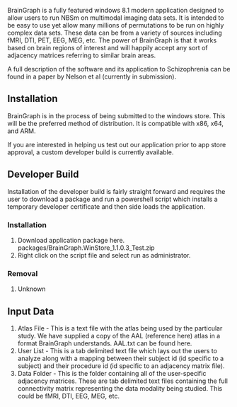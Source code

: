 BrainGraph is a fully featured windows 8.1 modern application designed to allow users to run NBSm on multimodal imaging data sets.  It is intended to be easy to use yet allow many millions of permutations to be run on highly complex data sets.  These data can be from a variety of sources including fMRI, DTI, PET, EEG, MEG, etc.  The power of BrainGraph is that it works based on brain regions of interest and will happily accept any sort of adjacency matrices referring to similar brain areas.

A full description of the software and its application to Schizophrenia can be found in a paper by Nelson et al (currently in submission).

## Installation ##
BrainGraph is in the process of being submitted to the windows store.  This will be the preferred method of distribution.  It is compatible with x86, x64, and ARM.

If you are interested in helping us test out our application prior to app store approval, a custom developer build is currently available.  

## Developer Build ##

Installation of the developer build is fairly straight forward and requires the user to download a package and run a powershell script which installs a temporary developer certificate and then side loads the application.

### Installation ###
1. Download application package here. packages/BrainGraph.WinStore_1.1.0.3_Test.zip
2. Right click on the script file and select run as administrator.

### Removal ###
1. Unknown

## Input Data ##
1. Atlas File - This is a text file with the atlas being used by the particular study.  We have supplied a copy of the AAL (reference here) atlas in a format BrainGraph understands.  AAL.txt can be found here.
2. User List - This is a tab delimited text file which lays out the users to analyze along with a mapping between their subject id (id specific to a subject) and their procedure id (id specific to an adjacency matrix file).
3. Data Folder - This is the folder containing all of the user-specific adjacency matrices.  These are tab delimited text files containing the full connectivity matrix representing the data modality being studied.  This could be fMRI, DTI, EEG, MEG, etc.
